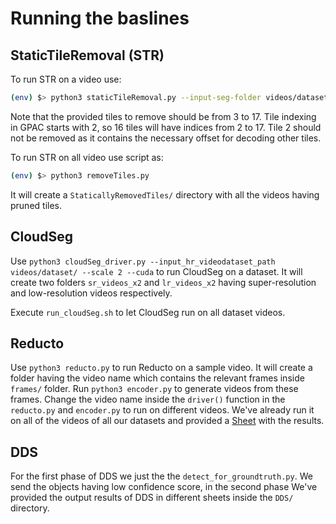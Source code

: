 # Running the baslines
## StaticTileRemoval (STR)
To run STR on a video use: 
``` bash
(env) $> python3 staticTileRemoval.py --input-seg-folder videos/dataset/tiled_4x4_mp4/video_name --tiles-to-remove 3 4 5 6
```
Note that the provided tiles to remove should be from 3 to 17. Tile indexing in GPAC starts with 2, so 16 tiles will have indices from 2 to 17. Tile 2 should not be removed as it contains the necessary offset for decoding other tiles.

To run STR on all video use script as:
``` bash
(env) $> python3 removeTiles.py
```
It will create a `StaticallyRemovedTiles/` directory with all the videos having pruned tiles.

## CloudSeg
Use `python3 cloudSeg_driver.py --input_hr_videodataset_path videos/dataset/ --scale 2 --cuda` to run CloudSeg on a dataset. It will create two folders `sr_videos_x2` and `lr_videos_x2` having super-resolution and low-resolution videos respectively.

Execute `run_cloudSeg.sh` to let CloudSeg run on all dataset videos.

## Reducto
Use `python3 reducto.py` to run Reducto on a sample video. It will create a folder having the video name which contains the relevant frames inside `frames/` folder. Run `python3 encoder.py` to generate videos from these frames. Change the video name inside the `driver()` function in the `reducto.py` and `encoder.py` to run on different videos. We've already run it on all of the videos of all our datasets and provided a [Sheet](Reducto/Reducto-results.xlsx) with the results. 

## DDS
For the first phase of DDS we just the the `detect_for_groundtruth.py`. We send the objects having low confidence score, in the second phase We've provided the output results of DDS in different sheets inside the `DDS/` directory. 